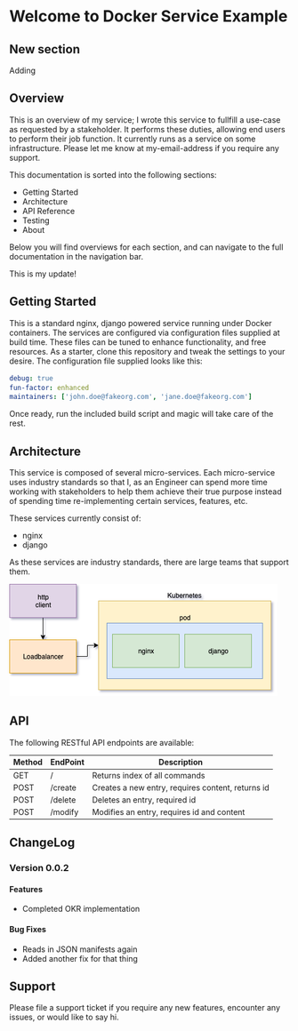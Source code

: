 # Welcome to Docker Service Example

## New section

Adding


## Overview

This is an overview of my service; I wrote this service to fullfill a use-case as requested by a stakeholder.  It performs these duties, allowing end users to perform their job function.  It currently runs as a service on some infrastructure.  Please let me know at my-email-address if you require any support.

This documentation is sorted into the following sections:

* Getting Started
* Architecture
* API Reference
* Testing
* About

Below you will find overviews for each section, and can navigate to the full documentation in the navigation bar.

This is my update!

## Getting Started

This is a standard nginx, django powered service running under Docker containers.  The services are configured via configuration files supplied at build time.  These files can be tuned to enhance functionality, and free resources.  As a starter, clone this repository and tweak the settings to your desire.  The configuration file supplied looks like this:

```yaml
debug: true
fun-factor: enhanced
maintainers: ['john.doe@fakeorg.com', 'jane.doe@fakeorg.com']
```

Once ready, run the included build script and magic will take care of the rest.

## Architecture

This service is composed of several micro-services.  Each micro-service uses industry standards so that I, as an Engineer can spend more time working with stakeholders to help them achieve their true purpose instead of spending time re-implementing certain services, features, etc.

These services currently consist of:

* nginx
* django

As these services are industry standards, there are large teams that support them.

![Screenshot](img/architecture.png)

## API

The following RESTful API endpoints are available:

| Method | EndPoint | Description                                    |
|------|---------|---------------------------------------------------|
| GET  | /       | Returns index of all commands                     |
| POST | /create | Creates a new entry, requires content, returns id |
| POST | /delete | Deletes an entry, required id                     |
| POST | /modify | Modifies an entry, requires id and content        |

## ChangeLog

### Version 0.0.2

#### Features

* Completed OKR implementation

#### Bug Fixes

* Reads in JSON manifests again
* Added another fix for that thing

## Support

Please file a support ticket if you require any new features, encounter any issues, or would like to say hi.